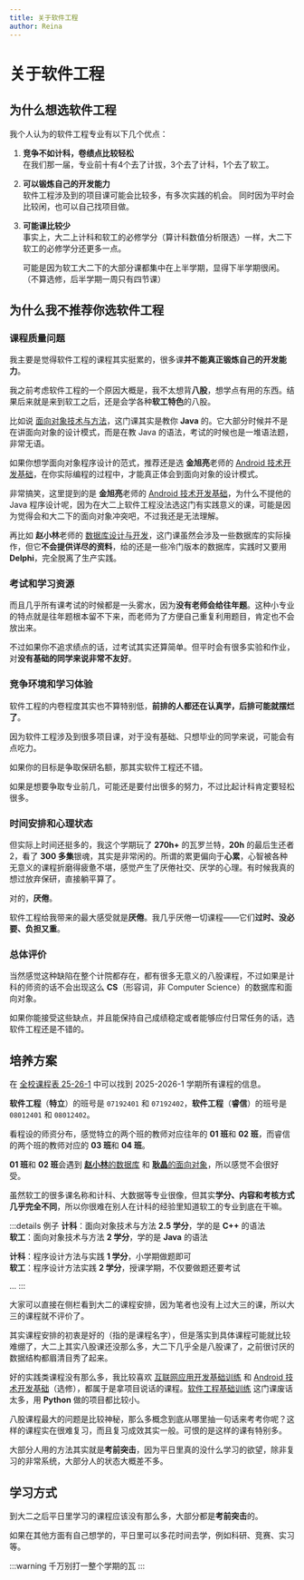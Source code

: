 ```yaml
---
title: 关于软件工程  
author: Reina  
---
```


# 关于软件工程  



## 为什么想选软件工程  

我个人认为的软件工程专业有以下几个优点：

1. **竞争不如计科，卷绩点比较轻松**  
   在我们那一届，专业前十有4个去了计拔，3个去了计科，1个去了软工。
2. **可以锻炼自己的开发能力**  
   软件工程涉及到的项目课可能会比较多，有多次实践的机会。
   同时因为平时会比较闲，也可以自己找项目做。
3. **可能课比较少**  
   事实上，大二上计科和软工的必修学分（算计科数值分析限选）一样，大二下软工的必修学分还更多一点。

   可能是因为软工大二下的大部分课都集中在上半学期，显得下半学期很闲。（不算选修，后半学期一周只有四节课）

## 为什么我不推荐你选软件工程  

### 课程质量问题

我主要是觉得软件工程的课程其实挺累的，很多课**并不能真正锻炼自己的开发能力**。  

我之前考虑软件工程的一个原因大概是，我不太想背**八股**，想学点有用的东西。结果后来就是来到软工之后，还是会学各种**软工特色**的八股。

比如说 [面向对象技术与方法](./大二下/面向对象技术与方法/)，这门课其实是教你 **Java** 的。它大部分时候并不是在讲面向对象的设计模式，而是在教 Java 的语法，考试的时候也是一堆语法题，非常无语。

如果你想学面向对象程序设计的范式，推荐还是选 **金旭亮**老师的 [Android 技术开发基础](./大二下/Android技术开发基础/)，在你实际编程的过程中，才能真正体会到面向对象的设计模式。

非常搞笑，这里提到的是 **金旭亮**老师的 [Android 技术开发基础](./大二下/Android技术开发基础/)，为什么不提他的 Java 程序设计呢，因为在大二上软件工程没法选这门有实践意义的课，可能是因为觉得会和大二下的面向对象冲突吧，不过我还是无法理解。



再比如 **赵小林**老师的 [数据库设计与开发](./大二下/数据库设计与开发/)，这门课虽然会涉及一些数据库的实际操作，但它**不会提供详尽的资料**，给的还是一些冷门版本的数据库，实践时又要用 **Delphi**，完全脱离了生产实践。


### 考试和学习资源

而且几乎所有课考试的时候都是一头雾水，因为**没有老师会给往年题**。这种小专业的特点就是往年题根本留不下来，而老师为了方便自己重复利用题目，肯定也不会放出来。

不过如果你不追求绩点的话，过考试其实还算简单。但平时会有很多实验和作业，对**没有基础的同学来说非常不友好**。

### 竞争环境和学习体验

软件工程的内卷程度其实也不算特别低，**前排的人都还在认真学，后排可能就摆烂了**。

因为软件工程涉及到很多项目课，对于没有基础、只想毕业的同学来说，可能会有点吃力。

如果你的目标是争取保研名额，那其实软件工程还不错。

如果是想要争取专业前几，可能还是要付出很多的努力，不过比起计科肯定要轻松很多。


### 时间安排和心理状态

但实际上时间还挺多的，我这个学期玩了 **270h+** 的瓦罗兰特，**20h** 的最后生还者 2，看了 **300 多集**银魂，其实是非常闲的。所谓的累更偏向于**心累**，心智被各种无意义的课程折磨得疲惫不堪，感觉产生了厌倦社交、厌学的心理。有时候我真的想过放弃保研，直接躺平算了。

对的，**厌倦**。

软件工程给我带来的最大感受就是**厌倦**。我几乎厌倦一切课程——它们**过时、没必要、负担又重**。

### 总体评价

当然感觉这种缺陷在整个计院都存在，都有很多无意义的八股课程，不过如果是计科的师资的话不会出现这么 **CS**（形容词，非 Computer Science）的数据库和面向对象。

如果你能接受这些缺点，并且能保持自己成绩稳定或者能够应付日常任务的话，选软件工程还是不错的。

## 培养方案

在 [全校课程表 25-26-1](https://github.com/Ri-Nai-BIT-SE/BIT-SE/releases/download/全校课程表/25-26-1.xlsx) 中可以找到 2025-2026-1 学期所有课程的信息。

**软件工程**（**特立**）的班号是 `07192401` 和 `07192402`，**软件工程**（**睿信**）的班号是 `08012401` 和 `08012402`。

看程设的师资分布，感觉特立的两个班的教师对应往年的 **01 班**和 **02 班**，而睿信的两个班的教师对应的 **03 班**和 **04 班**。

**01 班**和 **02 班**会遇到 [**赵小林**的数据库](/大二下/数据库设计与开发/) 和 [**耿晶**的面向对象](/大二下/面向对象技术与方法/)，所以感觉不会很好受。

虽然软工的很多课名称和计科、大数据等专业很像，但其实**学分、内容和考核方式几乎完全不同**，所以你很难在别人在计科的经验里知道软工的专业到底在干嘛。

:::details 例子
**计科**：面向对象技术与方法 **2.5 学分**，学的是 **C++** 的语法  
**软工**：面向对象技术与方法 **2 学分**，学的是 **Java** 的语法

**计科**：程序设计方法与实践 **1 学分**，小学期做题即可  
**软工**：程序设计方法实践 **2 学分**，授课学期，不仅要做题还要考试

...
:::



大家可以直接在侧栏看到大二的课程安排，因为笔者也没有上过大三的课，所以大三的课程就不评价了。

其实课程安排的初衷是好的（指的是课程名字），但是落实到具体课程可能就比较难绷了，大二上其实八股课还没那么多，大二下几乎全是八股课了，之前很讨厌的数据结构都眉清目秀了起来。

好的实践类课程没有那么多，我比较喜欢 [互联网应用开发基础训练](./大二上/互联网应用开发基础训练/) 和 [Android 技术开发基础](./大二下/Android技术开发基础/)（选修），都属于是拿项目说话的课程。[软件工程基础训练](./大二上/软件工程基础训练/) 这门课废话太多，用 **Python** 做的项目都比较小。

八股课程最大的问题是比较神秘，那么多概念到底从哪里抽一句话来考考你呢？这样的课程实在很难复习，而且复习成效其实一般。可恨的是这样的课有特别多。

大部分人用的方法其实就是**考前突击**，因为平日里真的没什么学习的欲望，除非复习的非常系统，大部分人的状态大概差不多。



## 学习方式

到大二之后平日里学习的课程应该没有那么多，大部分都是**考前突击**的。

如果在其他方面有自己想学的，平日里可以多花时间去学，例如科研、竞赛、实习等。

:::warning 
千万别打一整个学期的瓦
:::
